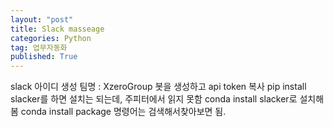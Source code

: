 ```yaml
---
layout: "post"
title: Slack masseage
categories: Python
tag: 업무자동화
published: True
---
```


slack 아이디 생성
팀명 : XzeroGroup
봇을 생성하고 api token 복사
pip install slacker를 하면 설치는 되는데, 주피터에서 읽지 못함
conda install slacker로 설치해봄
conda install package 명령어는 검색해서찾아보면 됨.
